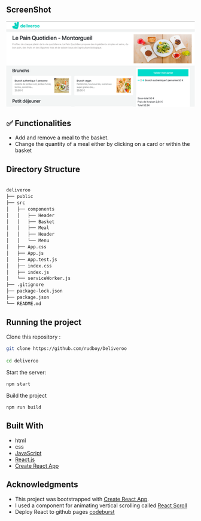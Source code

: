 ## ScreenShot

![screenshot of deliveroo Web App](./src/screenshot.png?raw=true "screenshot of deliveroo Web App")

## ✅ Functionalities

- Add and remove a meal to the basket.
- Change the quantity of a meal either by clicking on a card or within the basket

## Directory Structure

```bash

deliveroo
├── public
├── src
│   ├── components
│   │   ├── Header
│   │   ├── Basket
│   │   ├── Meal
│   │   ├── Header
│   │   └── Menu
│   ├── App.css
│   ├── App.js
│   ├── App.test.js
│   ├── index.css
│   ├── index.js
│   └── serviceWorker.js
├── .gitignore
├── package-lock.json
├── package.json
└── README.md

```

## Running the project

Clone this repository :

```bash
git clone https://github.com/rudboy/Deliveroo

cd deliveroo
```

Start the server:

```bash
npm start
```

Build the project

```bash
npm run build
```

## Built With

- html
- css
- [JavaScript](https://developer.mozilla.org/bm/docs/Web/JavaScript)
- [React.js](https://reactjs.org/docs/hello-world.html)
- [Create React App](https://facebook.github.io/create-react-app/docs/getting-started)

## Acknowledgments

- This project was bootstrapped with [Create React App](https://github.com/facebook/create-react-app).
- I used a component for animating vertical scrolling called [React Scroll](https://www.npmjs.com/package/react-scroll)
- Deploy React to github pages [codeburst](https://codeburst.io/deploy-react-to-github-pages-to-create-an-amazing-website-42d8b09cd4d)
